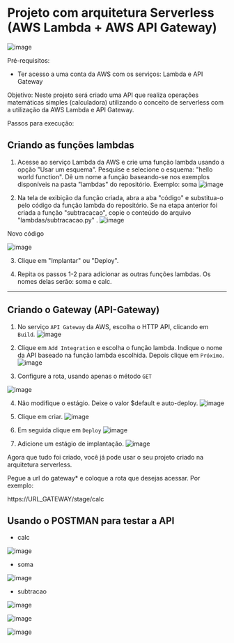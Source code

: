 # Projeto com arquitetura Serverless (AWS Lambda + AWS API Gateway)

![image](https://user-images.githubusercontent.com/276077/118579345-48beab80-b764-11eb-83db-3f7a33eb4265.png)

Pré-requisitos:
- Ter acesso a uma conta da AWS com os serviços: Lambda e API Gateway


Objetivo: 
Neste projeto será criado uma API que realiza operações matemáticas simples (calculadora) utilizando o conceito de serverless com a utilização da AWS Lambda e API Gateway.

Passos para execução:

## Criando as funções lambdas
1. Acesse ao serviço Lambda da AWS e crie uma função lambda usando a opção "Usar um esquema". Pesquise e selecione o esquema: "hello world function". Dê um nome a função baseando-se nos exemplos disponíveis na pasta "lambdas" do repositório. Exemplo: soma 
![image](https://github.com/user-attachments/assets/4ff4e945-c79d-4502-9146-c7892caaa147)

4. Na tela de exibição da função criada, abra a aba "código" e substitua-o pelo código da função lambda do repositório. Se na etapa anterior foi criada a função "subtracacao", copie o conteúdo do arquivo "lambdas/subtracacao.py" .
![image](https://github.com/user-attachments/assets/2b24fd8f-3222-46d4-9057-6ca826e84578)

Novo código

![image](https://github.com/user-attachments/assets/088aa1c7-f6e0-4509-a73b-27d71bd13f4f)

3. Clique em "Implantar" ou "Deploy".
   
4. Repita os passos 1-2 para adicionar as outras funções lambdas. Os nomes delas serão: soma e calc.

-----------------------------------------------------
## Criando o Gateway (API-Gateway)

1. No serviço `API Gateway` da AWS, escolha o HTTP API, clicando em `Build`.
![image](https://github.com/user-attachments/assets/f7f63e56-6c75-4606-b04d-d561401c2aaf)

2. Clique em `Add Integration` e escolha o função lambda. Indique o nome da API baseado na função lambda escolhida.
Depois clique em `Próximo`. 
![image](https://github.com/user-attachments/assets/e9c5f03f-d586-4e5f-89d9-ab49a6da4206)

3. Configure a rota, usando apenas o método `GET`

![image](https://github.com/user-attachments/assets/cf09e4ab-725d-4da0-b6ba-8424180cb3c9)

4. Não modifique o estágio. Deixe o valor $default e auto-deploy. 
![image](https://github.com/user-attachments/assets/e3c12454-6307-42f2-80e7-99edf0475fab)

5. Clique em criar.
![image](https://github.com/user-attachments/assets/cf3c72c5-98e9-47de-ab36-c005c3a84fb1)

6. Em seguida clique em `Deploy`
![image](https://github.com/user-attachments/assets/c4e2791e-eedd-40b4-8ef9-30bcbf8e204a)

7. Adicione um estágio de implantação.
![image](https://github.com/user-attachments/assets/fcc555cd-02e7-4ab1-9cee-5ff8ada7eb68)

Agora que tudo foi criado, você já pode usar o seu projeto criado na arquitetura serverless. 

Pegue a url do gateway* e coloque a rota que desejas acessar. Por exemplo: 

https://URL_GATEWAY/stage/calc

## Usando o POSTMAN para testar a API

- calc

![image](https://user-images.githubusercontent.com/276077/115634822-c071f580-a2e0-11eb-94a6-c7a8bc7bf58b.png)


- soma

![image](https://user-images.githubusercontent.com/276077/115634892-e4353b80-a2e0-11eb-84bc-0683f80b8eea.png)


- subtracao

![image](https://user-images.githubusercontent.com/276077/115634940-0038dd00-a2e1-11eb-92b5-dc04ce523baf.png)



![image](https://github.com/user-attachments/assets/4ff4e945-c79d-4502-9146-c7892caaa147)

![image](https://github.com/user-attachments/assets/2b24fd8f-3222-46d4-9057-6ca826e84578)
